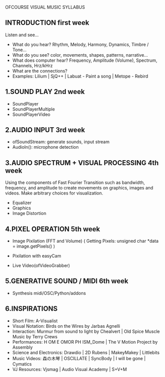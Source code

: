 OFCOURSE VISUAL MUSIC SYLLABUS

INTRODUCTION first week
-
 Listen and see…
- What do you hear? Rhythm, Melody, Harmony, Dynamics, Timbre / Tone…
- What do you see? color, movements, shapes, patterns, narrative…
- What does computer hear? Frequency, Amplitude (Volume), Spectrum, Channels, Hrz/kHrz
- What are the connections? 
- Examples: Lilium | SjQ++ | Labuat - Paint a song | Metope - Rebird

1.SOUND PLAY 2nd week
-
- SoundPlayer
- SoundPlayerMultiple
-	SoundPlayerVideo 

2.AUDIO INPUT 3rd week
-
- ofSoundStream: generate sounds, input stream 
- AudioIn(): microphone detection

3.AUDIO SPECTRUM + VISUAL PROCESSING 4th week
-
Using the components of Fast Fourier Transition such as bandwidth, frequency, and amplitude to create movements on graphics, images and videos. Make arbitrary choices for visualization.
- Equalizer 
- Graphics 
- Image Distortion 

4.PIXEL OPERATION 5th week
-
- Image Pixilation (FFT and Volume) 
( Getting Pixels: unsigned char *data = image.getPixels() )

- Pixilation with easyCam

- Live Video(ofVideoGrabber)

5.GENERATIVE SOUND / MIDI 6th week
-
- Synthesis midi/OSC/Python/addons

6.INSPIRATIONS 
-
- Short Film: A-Visualist
- Visual Notation: Birds on the Wires by Jarbas Agnelli
- Interaction: Murmur from sound to light by Chealvert | Old Spice Muscle Music by Terry Crews
- Performances: H OM E OMOR PH ISM_Dome | The V Motion Project by Assembly
- Science and Electronics: Drawdio | 2D Rubens | MakeyMakey | Littlebits
- Music Videos: 森の木琴 | OSCILLATE | SyncBody | I will be gone | Cymatics
- VJ Resources: Vjsmag | Audio Visual Academy | S+V+M
